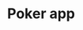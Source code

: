 ---
title: 'Poker app'
img: 'poker-screen.png'
projectInfo: [
    'This application uses real-time data to create a multi-user poker game. You can make or join a room to play against other people',
    'The point of creating this game was to learn and experiment with webSockets and creating a multi-user experience.',
    'I didn’t have time to add betting to the game. So you can either check or fold. As a poker game it is not complete, but my goal of getting a better understanding of webSockets and handling multi-user data was reached.'
]
usedTech: ['Next JS', 'EJS', 'WebSocket', 'Firebase', 'Multiple APIs']
github: 'https://github.com/roelandvs/real-time-web-2021'
liveLink: 'https://realtime-poker.herokuapp.com/'
layout: project.ejs
---